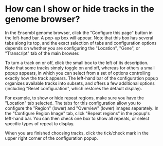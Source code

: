# How can I show or hide tracks in the genome browser?
<!-- pombase_categories: Finding data,Genome browser -->

In the Ensembl genome browser, click the "Configure this page" button in
the left-hand bar. A pop-up box will appear. Note that this box has
several tabs along its top, and the exact selection of tabs and
configuration options depends on whether you are configuring the
"Location", "Gene", or "Transcript" tab of the main browser.

To turn a track on or off, click the small box to the left of its
description. Note that some tracks simply toggle on and off, whereas for
others a small popup appears, in which you can select from a set of
options controlling exactly how the track appears. The left-hand bar of
the configuration popup organizes available tracks into subsets, and
offers a few additional options (including "Reset configuration", which
restores the default display).

For example, to show or hide repeat regions, make sure you have the
"Location" tab selected. The tabs for this configuration allow you to
configure the "Region" (lower) and "Overview" (lower) images separately.
In the "Configure Region Image" tab, click "Repeat regions" in the
popup's left-hand bar. You can then check one box to show all repeats,
or select specific types of repeat to display.

When you are finished choosing tracks, click the tick/check mark in the
upper right corner of the configuration popup.


